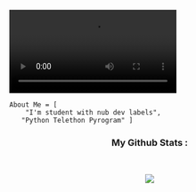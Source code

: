 ![logo](https://telegra.ph/file/f62de31e604564e1a95cd.mp4)



```
About Me = [
    "I'm student with nub dev labels",
   "Python Telethon Pyrogram" ]
```


<h3 align="center"><b>My Github Stats :</b></h3><br>
<p align="center"><a href="https://github.com/BrayDanXD"><img src="https://github-readme-stats.vercel.app/api?username=BrayDanXD&show_icons=true&theme=radical"></a></p>
<p align="center"><a href="https://github.com/BrayDanXD"><img src="ht







